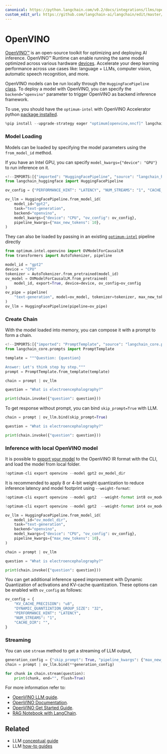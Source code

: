 ```yaml
---
canonical: https://python.langchain.com/v0.2/docs/integrations/llms/openvino/
custom_edit_url: https://github.com/langchain-ai/langchain/edit/master/docs/docs/integrations/llms/openvino.ipynb
---
```


# OpenVINO

[OpenVINO™](https://github.com/openvinotoolkit/openvino) is an open-source toolkit for optimizing and deploying AI inference. OpenVINO™ Runtime can enable running the same model optimized across various hardware [devices](https://github.com/openvinotoolkit/openvino?tab=readme-ov-file#supported-hardware-matrix). Accelerate your deep learning performance across use cases like: language + LLMs, computer vision, automatic speech recognition, and more.

OpenVINO models can be run locally through the `HuggingFacePipeline` [class](https://python.langchain.com/docs/integrations/llms/huggingface_pipeline). To deploy a model with OpenVINO, you can specify the `backend="openvino"` parameter to trigger OpenVINO as backend inference framework.

To use, you should have the `optimum-intel` with OpenVINO Accelerator python [package installed](https://github.com/huggingface/optimum-intel?tab=readme-ov-file#installation).

```python
%pip install --upgrade-strategy eager "optimum[openvino,nncf]" langchain-huggingface --quiet
```

### Model Loading

Models can be loaded by specifying the model parameters using the `from_model_id` method.

If you have an Intel GPU, you can specify `model_kwargs={"device": "GPU"}` to run inference on it.

```python
<!--IMPORTS:[{"imported": "HuggingFacePipeline", "source": "langchain_huggingface", "docs": "https://api.python.langchain.com/en/latest/llms/langchain_huggingface.llms.huggingface_pipeline.HuggingFacePipeline.html", "title": "OpenVINO"}]-->
from langchain_huggingface import HuggingFacePipeline

ov_config = {"PERFORMANCE_HINT": "LATENCY", "NUM_STREAMS": "1", "CACHE_DIR": ""}

ov_llm = HuggingFacePipeline.from_model_id(
    model_id="gpt2",
    task="text-generation",
    backend="openvino",
    model_kwargs={"device": "CPU", "ov_config": ov_config},
    pipeline_kwargs={"max_new_tokens": 10},
)
```

They can also be loaded by passing in an existing [`optimum-intel`](https://huggingface.co/docs/optimum/main/en/intel/inference) pipeline directly

```python
from optimum.intel.openvino import OVModelForCausalLM
from transformers import AutoTokenizer, pipeline

model_id = "gpt2"
device = "CPU"
tokenizer = AutoTokenizer.from_pretrained(model_id)
ov_model = OVModelForCausalLM.from_pretrained(
    model_id, export=True, device=device, ov_config=ov_config
)
ov_pipe = pipeline(
    "text-generation", model=ov_model, tokenizer=tokenizer, max_new_tokens=10
)
ov_llm = HuggingFacePipeline(pipeline=ov_pipe)
```

### Create Chain

With the model loaded into memory, you can compose it with a prompt to
form a chain.

```python
<!--IMPORTS:[{"imported": "PromptTemplate", "source": "langchain_core.prompts", "docs": "https://api.python.langchain.com/en/latest/prompts/langchain_core.prompts.prompt.PromptTemplate.html", "title": "OpenVINO"}]-->
from langchain_core.prompts import PromptTemplate

template = """Question: {question}

Answer: Let's think step by step."""
prompt = PromptTemplate.from_template(template)

chain = prompt | ov_llm

question = "What is electroencephalography?"

print(chain.invoke({"question": question}))
```

To get response without prompt, you can bind `skip_prompt=True` with LLM.

```python
chain = prompt | ov_llm.bind(skip_prompt=True)

question = "What is electroencephalography?"

print(chain.invoke({"question": question}))
```

### Inference with local OpenVINO model

It is possible to [export your model](https://github.com/huggingface/optimum-intel?tab=readme-ov-file#export) to the OpenVINO IR format with the CLI, and load the model from local folder.

```python
!optimum-cli export openvino --model gpt2 ov_model_dir
```

It is recommended to apply 8 or 4-bit weight quantization to reduce inference latency and model footprint using `--weight-format`:

```python
!optimum-cli export openvino --model gpt2  --weight-format int8 ov_model_dir # for 8-bit quantization

!optimum-cli export openvino --model gpt2  --weight-format int4 ov_model_dir # for 4-bit quantization
```

```python
ov_llm = HuggingFacePipeline.from_model_id(
    model_id="ov_model_dir",
    task="text-generation",
    backend="openvino",
    model_kwargs={"device": "CPU", "ov_config": ov_config},
    pipeline_kwargs={"max_new_tokens": 10},
)

chain = prompt | ov_llm

question = "What is electroencephalography?"

print(chain.invoke({"question": question}))
```

You can get additional inference speed improvement with Dynamic Quantization of activations and KV-cache quantization. These options can be enabled with `ov_config` as follows:

```python
ov_config = {
    "KV_CACHE_PRECISION": "u8",
    "DYNAMIC_QUANTIZATION_GROUP_SIZE": "32",
    "PERFORMANCE_HINT": "LATENCY",
    "NUM_STREAMS": "1",
    "CACHE_DIR": "",
}
```

### Streaming

You can use `stream` method to get a streaming of LLM output, 

```python
generation_config = {"skip_prompt": True, "pipeline_kwargs": {"max_new_tokens": 100}}
chain = prompt | ov_llm.bind(**generation_config)

for chunk in chain.stream(question):
    print(chunk, end="", flush=True)
```

For more information refer to:

* [OpenVINO LLM guide](https://docs.openvino.ai/2024/learn-openvino/llm_inference_guide.html).
* [OpenVINO Documentation](https://docs.openvino.ai/2024/home.html).
* [OpenVINO Get Started Guide](https://www.intel.com/content/www/us/en/content-details/819067/openvino-get-started-guide.html).
* [RAG Notebook with LangChain](https://github.com/openvinotoolkit/openvino_notebooks/tree/latest/notebooks/llm-rag-langchain).

## Related

- LLM [conceptual guide](/docs/concepts/#llms)
- LLM [how-to guides](/docs/how_to/#llms)